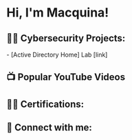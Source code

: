 <h1>Hi, I'm Macquina!

<h2>👨‍💻 Cybersecurity Projects:</h2>
- [Active Directory Home] Lab [link]


<h2>📺 Popular YouTube Videos</h2>

<h2>👨‍💻 Certifications:</h2>

<h2> 🤳 Connect with me:</h2>


